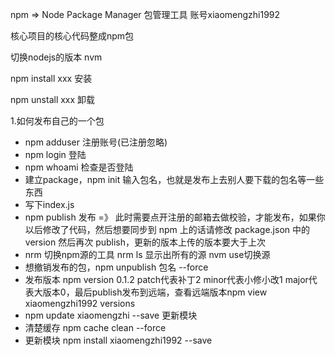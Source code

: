 npm =&gt; Node Package Manager 包管理工具  账号xiaomengzhi1992

核心项目的核心代码整成npm包

切换nodejs的版本 nvm

npm install xxx 安装

npm unstall xxx 卸载

1.如何发布自己的一个包

* npm adduser 注册账号\(已注册忽略\)
* npm login 登陆
* npm whoami  检查是否登陆
* 建立package，npm init 输入包名，也就是发布上去别人要下载的包名等一些东西
* 写下index.js 
* npm publish 发布 =》 此时需要点开注册的邮箱去做校验，才能发布，如果你以后修改了代码，然后想要同步到 npm 上的话请修改 package.json 中的 version 然后再次 publish，更新的版本上传的版本要大于上次
* nrm 切换npm源的工具 nrm ls 显示出所有的源 nvm use切换源
* 想撤销发布的包，npm unpublish 包名 --force
* 发布版本  npm version 0.1.2  patch代表补丁2   minor代表小修小改1  major代表大版本0，最后publish发布到远端，查看远端版本npm view xiaomengzhi1992 versions
* npm update xiaomengzhi --save 更新模块
* 清楚缓存  npm cache clean --force
* 更新模块 npm install xiaomengzhi1992 --save



